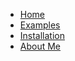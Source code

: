 <!-- docs/_sidebar.md -->

* [Home](/)
* [Examples](examples.md)
* [Installation](tutorial/item_1.md)
* [About Me](about_me.md "Some info about SealTV")
